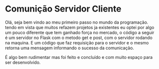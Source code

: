 # Comunição Servidor Cliente

Olá, seja bem vindo ao meu primeiro passo no mundo da programação.
tendo em vista que muitos refazem projetos ja existentes eu optei por algo um pouco diferente que tem ganhado força no mercado, o código a seguir é um servidor no Flask com o metodo get e post, com o servidor rodando na maquina. E um código que faz requisição para o servidor e o mesmo retorna uma mensagem informando o sucesso da comunicação. 

É algo bem rudimentar mas foi feito e concluído e com muito espaço para ser desenvolvido.
